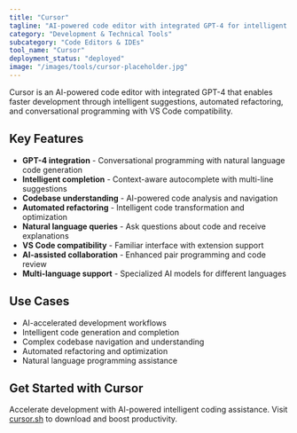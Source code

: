 ```yaml
---
title: "Cursor"
tagline: "AI-powered code editor with integrated GPT-4 for intelligent development"
category: "Development & Technical Tools"
subcategory: "Code Editors & IDEs"
tool_name: "Cursor"
deployment_status: "deployed"
image: "/images/tools/cursor-placeholder.jpg"
---
```

Cursor is an AI-powered code editor with integrated GPT-4 that enables faster development through intelligent suggestions, automated refactoring, and conversational programming with VS Code compatibility.

## Key Features

- **GPT-4 integration** - Conversational programming with natural language code generation
- **Intelligent completion** - Context-aware autocomplete with multi-line suggestions
- **Codebase understanding** - AI-powered code analysis and navigation
- **Automated refactoring** - Intelligent code transformation and optimization
- **Natural language queries** - Ask questions about code and receive explanations
- **VS Code compatibility** - Familiar interface with extension support
- **AI-assisted collaboration** - Enhanced pair programming and code review
- **Multi-language support** - Specialized AI models for different languages

## Use Cases

- AI-accelerated development workflows
- Intelligent code generation and completion
- Complex codebase navigation and understanding
- Automated refactoring and optimization
- Natural language programming assistance

## Get Started with Cursor

Accelerate development with AI-powered intelligent coding assistance. Visit [cursor.sh](https://cursor.sh) to download and boost productivity.